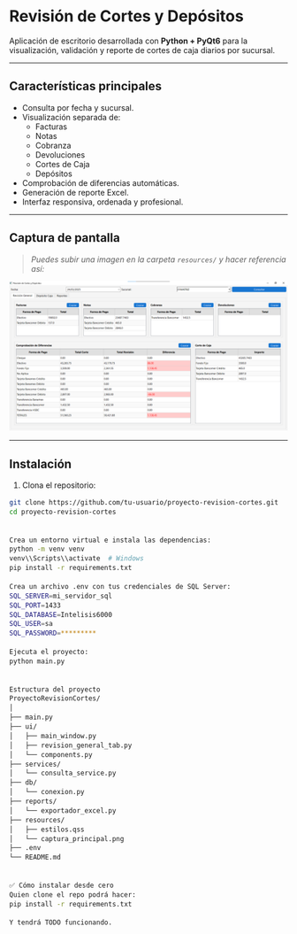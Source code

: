 # Revisión de Cortes y Depósitos

Aplicación de escritorio desarrollada con **Python + PyQt6** para la visualización, validación y reporte de cortes de caja diarios por sucursal.

---

## Características principales

- Consulta por fecha y sucursal.
- Visualización separada de:
  - Facturas
  - Notas
  - Cobranza
  - Devoluciones
  - Cortes de Caja
  - Depósitos
- Comprobación de diferencias automáticas.
- Generación de reporte Excel.
- Interfaz responsiva, ordenada y profesional.

---

## Captura de pantalla

> _Puedes subir una imagen en la carpeta `resources/` y hacer referencia así:_

![Interfaz Principal](resources/captura_principal.png)

---

## Instalación

1. Clona el repositorio:

```bash
git clone https://github.com/tu-usuario/proyecto-revision-cortes.git
cd proyecto-revision-cortes


Crea un entorno virtual e instala las dependencias: 
python -m venv venv
venv\\Scripts\\activate  # Windows
pip install -r requirements.txt

Crea un archivo .env con tus credenciales de SQL Server: 
SQL_SERVER=mi_servidor_sql
SQL_PORT=1433
SQL_DATABASE=Intelisis6000
SQL_USER=sa
SQL_PASSWORD=*********

Ejecuta el proyecto: 
python main.py


Estructura del proyecto
ProyectoRevisionCortes/
│
├── main.py
├── ui/
│   ├── main_window.py
│   ├── revision_general_tab.py
│   └── components.py
├── services/
│   └── consulta_service.py
├── db/
│   └── conexion.py
├── reports/
│   └── exportador_excel.py
├── resources/
│   ├── estilos.qss
│   └── captura_principal.png
├── .env
└── README.md


✅ Cómo instalar desde cero
Quien clone el repo podrá hacer:
pip install -r requirements.txt

Y tendrá TODO funcionando.
